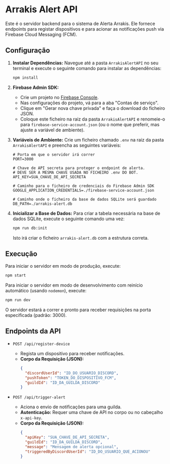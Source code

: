 # Arrakis Alert API

Este é o servidor backend para o sistema de Alerta Arrakis. Ele fornece endpoints para registar dispositivos e para acionar as notificações push via Firebase Cloud Messaging (FCM).

## Configuração

1.  **Instalar Dependências:**
    Navegue até a pasta `ArrakisAlertAPI` no seu terminal e execute o seguinte comando para instalar as dependências:
    ```bash
    npm install
    ```

2.  **Firebase Admin SDK:**
    - Crie um projeto no [Firebase Console](https://console.firebase.google.com/).
    - Nas configurações do projeto, vá para a aba "Contas de serviço".
    - Clique em "Gerar nova chave privada" e faça o download do ficheiro JSON.
    - Coloque este ficheiro na raiz da pasta `ArrakisAlertAPI` e renomeie-o para `firebase-service-account.json` (ou o nome que preferir, mas ajuste a variável de ambiente).

3.  **Variáveis de Ambiente:**
    Crie um ficheiro chamado `.env` na raiz da pasta `ArrakisAlertAPI` e preencha as seguintes variáveis:

    ```env
    # Porta em que o servidor irá correr
    PORT=3000

    # Chave de API secreta para proteger o endpoint de alerta.
    # DEVE SER A MESMA CHAVE USADA NO FICHEIRO .env DO BOT.
    API_KEY=SUA_CHAVE_DE_API_SECRETA

    # Caminho para o ficheiro de credenciais do Firebase Admin SDK
    GOOGLE_APPLICATION_CREDENTIALS=./firebase-service-account.json

    # Caminho onde o ficheiro da base de dados SQLite será guardado
    DB_PATH=./arrakis-alert.db
    ```

4.  **Inicializar a Base de Dados:**
    Para criar a tabela necessária na base de dados SQLite, execute o seguinte comando uma vez:
    ```bash
    npm run db:init
    ```
    Isto irá criar o ficheiro `arrakis-alert.db` com a estrutura correta.

## Execução

Para iniciar o servidor em modo de produção, execute:
```bash
npm start
```

Para iniciar o servidor em modo de desenvolvimento com reinício automático (usando `nodemon`), execute:
```bash
npm run dev
```

O servidor estará a correr e pronto para receber requisições na porta especificada (padrão: 3000).

## Endpoints da API

-   `POST /api/register-device`
    -   Regista um dispositivo para receber notificações.
    -   **Corpo da Requisição (JSON):**
        ```json
        {
          "discordUserId": "ID_DO_USUARIO_DISCORD",
          "pushToken": "TOKEN_DO_DISPOSITIVO_FCM",
          "guildId": "ID_DA_GUILDA_DISCORD"
        }
        ```

-   `POST /api/trigger-alert`
    -   Aciona o envio de notificações para uma guilda.
    -   **Autenticação:** Requer uma chave de API no corpo ou no cabeçalho `x-api-key`.
    -   **Corpo da Requisição (JSON):**
        ```json
        {
          "apiKey": "SUA_CHAVE_DE_API_SECRETA",
          "guildId": "ID_DA_GUILDA_DISCORD",
          "message": "Mensagem de alerta opcional",
          "triggeredByDiscordUserId": "ID_DO_USUARIO_QUE_ACIONOU"
        }
